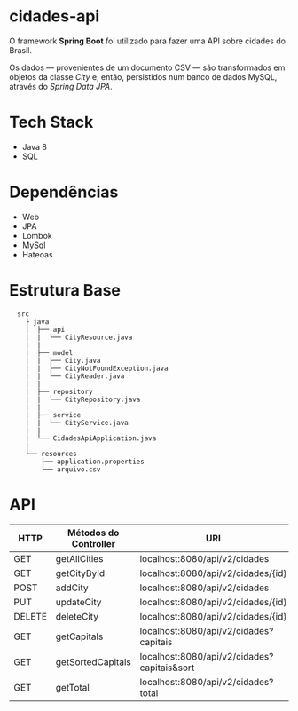 # cidades-api

O framework **Spring Boot** foi utilizado para fazer uma API sobre cidades do Brasil.

Os dados — provenientes de um documento CSV — são transformados em objetos da classe _City_ e, então, persistidos num banco de dados MySQL, através do _Spring Data JPA_.

# Tech Stack

* Java 8
* SQL

# Dependências

* Web
* JPA
* Lombok
* MySql
* Hateoas

# Estrutura Base

      
      src
        ├ java
        |  ├── api
        |  |  └── CityResource.java 
        |  |  
        |  ├── model
        |  |  ├── City.java
        |  |  ├── CityNotFoundException.java 
        |  |  └── CityReader.java 
        |  |  
        |  ├── repository
        |  |  └── CityRepository.java
        |  |       
        |  ├── service
        |  |  └── CityService.java 
        |  |
        |  └── CidadesApiApplication.java
        |  
        └── resources 
            ├── application.properties
            └── arquivo.csv
            
           

# API

| HTTP  | Métodos do Controller | URI | Parâmetros |
| ------------- | ------------- | ------------- | ------------- | 
| GET  | getAllCities  | localhost:8080/api/v2/cidades  | |
| GET  | getCityById  | localhost:8080/api/v2/cidades/{id}  | |
| POST  | addCity  | localhost:8080/api/v2/cidades  | |
| PUT  | updateCity  | localhost:8080/api/v2/cidades/{id}  | |
| DELETE  | deleteCity  | localhost:8080/api/v2/cidades/{id}  | |
| GET  | getCapitals  | localhost:8080/api/v2/cidades?capitais  | |
| GET  | getSortedCapitals  | localhost:8080/api/v2/cidades?capitais&sort | sort=asc ou sort=des |
| GET  | getTotal  | localhost:8080/api/v2/cidades?total |  |


